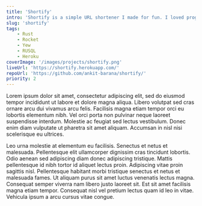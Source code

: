 ```yaml
---
title: 'Shortify'
intro: 'Shortify is a simple URL shortener I made for fun. I loved programming in rust for my Systems Programming class and wanted to get my hands on web development in this weekend project.'
slug: 'shortify'
tags: 
    - Rust
    - Rocket
    - Yew
    - RUSQL
    - Heroku
coverImage: '/images/projects/shortify.png'
liveUrl: 'https://shortify.herokuapp.com/'
repoUrl: 'https://github.com/ankit-barana/shortify/'
priority: 2
---
```


Lorem ipsum dolor sit amet, consectetur adipiscing elit, sed do eiusmod tempor incididunt ut labore et dolore magna aliqua. Libero volutpat sed cras ornare arcu dui vivamus arcu felis. Facilisis magna etiam tempor orci eu lobortis elementum nibh. Vel orci porta non pulvinar neque laoreet suspendisse interdum. Molestie ac feugiat sed lectus vestibulum. Donec enim diam vulputate ut pharetra sit amet aliquam. Accumsan in nisl nisi scelerisque eu ultrices. 

Leo urna molestie at elementum eu facilisis. Senectus et netus et malesuada. Pellentesque elit ullamcorper dignissim cras tincidunt lobortis. Odio aenean sed adipiscing diam donec adipiscing tristique. Mattis pellentesque id nibh tortor id aliquet lectus proin. Adipiscing vitae proin sagittis nisl. Pellentesque habitant morbi tristique senectus et netus et malesuada fames. Ut aliquam purus sit amet luctus venenatis lectus magna. Consequat semper viverra nam libero justo laoreet sit. Est sit amet facilisis magna etiam tempor. Consequat nisl vel pretium lectus quam id leo in vitae. Vehicula ipsum a arcu cursus vitae congue.